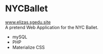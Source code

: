 # NYCBallet
www.elizas.sgedu.site
<br>
A pretend Web Application for the NYC Ballet.
- mySQL
- PHP
- Materialize CSS

